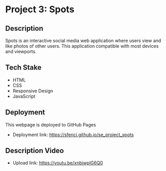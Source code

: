 # Project 3: Spots

## Description

Spots is an interactive social media web application where users view and like photos of other users. This application compatible with most devices and viewports.

## Tech Stake

- HTML
- CSS
- Responsive Design
- JavaScript

## Deployment

This webpage is deployed to GitHub Pages

- Deployment link: https://sfenci.github.io/se_project_spots

## Description Video

- Upload link: https://youtu.be/xnbiwplG6Q0
